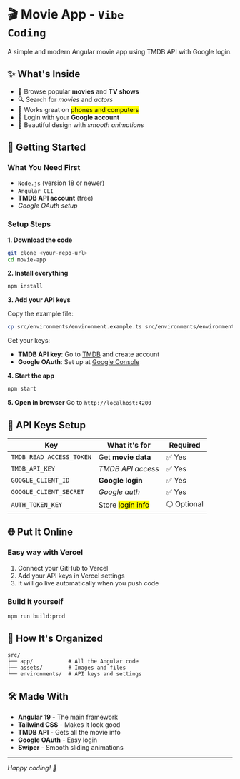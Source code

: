 # 🎬 Movie App - <code>Vibe Coding</code>

A simple and modern Angular movie app using TMDB API with Google login.

## ✨ What's Inside

- 🎥 Browse popular <strong>movies</strong> and <strong>TV shows</strong>
- 🔍 Search for <em>movies</em> and <em>actors</em>
- 📱 Works great on <mark>phones and computers</mark>
- 🔐 Login with your <strong>Google account</strong>
- 🎨 Beautiful design with <em>smooth animations</em>

## 🚀 Getting Started

### What You Need First

- <code>Node.js</code> (version 18 or newer)
- <code>Angular CLI</code>
- <strong>TMDB API account</strong> (free)
- <em>Google OAuth setup</em>

### Setup Steps

**1. Download the code**
```bash
git clone <your-repo-url>
cd movie-app
```

**2. Install everything**
```bash
npm install
```

**3. Add your API keys**

Copy the example file:
```bash
cp src/environments/environment.example.ts src/environments/environment.development.ts
```

Get your keys:
- <strong>TMDB API key</strong>: Go to [TMDB](https://www.themoviedb.org/) and create account
- <strong>Google OAuth</strong>: Set up at [Google Console](https://console.developers.google.com/)

**4. Start the app**
```bash
npm start
```

**5. Open in browser**
Go to `http://localhost:4200`

## 🔧 API Keys Setup

| Key | What it's for | Required |
|-----|---------------|----------|
| `TMDB_READ_ACCESS_TOKEN` | Get <strong>movie data</strong> | ✅ Yes |
| `TMDB_API_KEY` | <em>TMDB API access</em> | ✅ Yes |
| `GOOGLE_CLIENT_ID` | <strong>Google login</strong> | ✅ Yes |
| `GOOGLE_CLIENT_SECRET` | <em>Google auth</em> | ✅ Yes |
| `AUTH_TOKEN_KEY` | Store <mark>login info</mark> | ⚪ Optional |

## 🌐 Put It Online

### Easy way with Vercel
1. Connect your GitHub to Vercel
2. Add your API keys in Vercel settings
3. It will go live automatically when you push code

### Build it yourself
```bash
npm run build:prod
```

## 📁 How It's Organized

```
src/
├── app/           # All the Angular code
├── assets/        # Images and files
└── environments/  # API keys and settings
```

## 🛠️ Made With

- **Angular 19** - The main framework
- **Tailwind CSS** - Makes it look good
- **TMDB API** - Gets all the movie info
- **Google OAuth** - Easy login
- **Swiper** - Smooth sliding animations

---

*Happy coding! 🎉*
